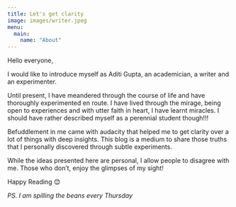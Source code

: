 ```yaml
---
title: Let's get clarity
image: images/writer.jpeg
menu:
  main:
    name: "About"
---
```


Hello everyone,

I would like to introduce myself as Aditi Gupta, an academician, a writer and an experimenter.

Until present, I have meandered through the course of life and have thoroughly experimented en route.
I have lived through the mirage, being open to experiences and with utter faith in heart, I have learnt miracles.
I should have rather described myself as a perennial student though!!!

Befuddlement in me came with audacity that helped me to get clarity over a lot of things with deep insights.
This blog is a medium to share those truths that I personally discovered through subtle experiments.

While the ideas presented here are personal, I allow people to disagree with me.
Those who don’t, enjoy the glimpses of my sight!

Happy Reading 😊

_PS. I am spilling the beans every Thursday_
